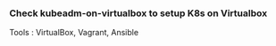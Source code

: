### Check kubeadm-on-virtualbox to setup K8s on Virtualbox


Tools : VirtualBox, Vagrant, Ansible


